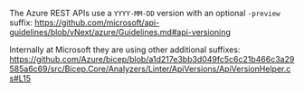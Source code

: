 The Azure REST APIs use a `YYYY-MM-DD` version with an optional `-preview` suffix: <https://github.com/microsoft/api-guidelines/blob/vNext/azure/Guidelines.md#api-versioning>

Internally at Microsoft they are using other additional suffixes: <https://github.com/Azure/bicep/blob/a1d217e3bb3d049fc5c6c21b466c3a29585a6c69/src/Bicep.Core/Analyzers/Linter/ApiVersions/ApiVersionHelper.cs#L15>
